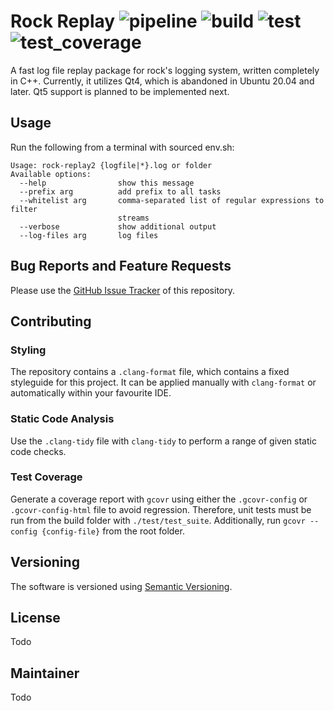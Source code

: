 # Rock Replay ![pipeline](https://git.hb.dfki.de/badge_server/rock-cpp/rock_replay/pipeline) ![build](https://git.hb.dfki.de/badge_server/rock-cpp/rock_replay/build) ![test](https://git.hb.dfki.de/badge_server/rock-cpp/rock_replay/test) ![test_coverage](https://git.hb.dfki.de/badge_server/rock-cpp/rock_replay/test_coverage)

A fast log file replay package for rock's logging system, written completely in C++. Currently, it utilizes Qt4, which is abandoned in Ubuntu 20.04 and later. Qt5 support is planned to be implemented next.


## Usage
Run the following from a terminal with sourced env.sh:
```
Usage: rock-replay2 {logfile|*}.log or folder
Available options:
  --help                show this message
  --prefix arg          add prefix to all tasks
  --whitelist arg       comma-separated list of regular expressions to filter 
                        streams
  --verbose             show additional output
  --log-files arg       log files
```

## Bug Reports and Feature Requests
Please use the [GitHub Issue Tracker](https://github.com/rock-cpp/rock_replay/issues) of this repository.

## Contributing

### Styling
The repository contains a `.clang-format` file, which contains a fixed styleguide for this project. It can be applied manually with `clang-format` or automatically within your favourite IDE.

### Static Code Analysis
Use the `.clang-tidy` file with `clang-tidy` to perform a range of given static code checks.

### Test Coverage
Generate a coverage report with `gcovr` using either the `.gcovr-config` or `.gcovr-config-html` file to avoid regression. Therefore, unit tests must be run from the build folder with `./test/test_suite`. Additionally, run `gcovr --config {config-file}` from the root folder.

## Versioning
The software is versioned using [Semantic Versioning](https://semver.org/).

## License
Todo

## Maintainer
Todo




